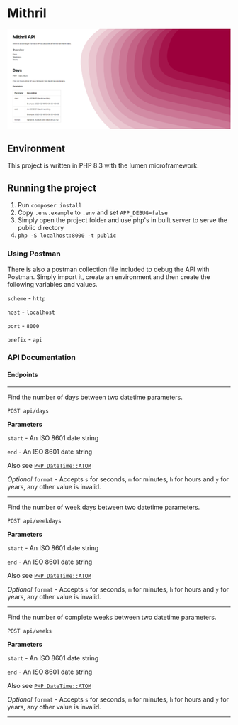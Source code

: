 # Mithril


![Mithril](screenshot.png)

## Environment
This project is written in PHP 8.3 with the lumen microframework.

## Running the project
1. Run `composer install`
2. Copy `.env.example` to `.env` and set `APP_DEBUG=false`
3. Simply open the project folder and use php's in built server to serve the public directory
4. `php -S localhost:8000 -t public`

### Using Postman
There is also a postman collection file included to debug the API with Postman. Simply import it, create an environment
and then create the following variables and values.

`scheme` - `http`

`host` - `localhost`

`port` - `8000`

`prefix` - `api`

### API Documentation

#### Endpoints

---
Find the number of days between two datetime parameters.

```
POST api/days
```
**Parameters**

`start` - An ISO 8601 date string 

`end` - An ISO 8601 date string 

Also see [`PHP DateTime::ATOM`](https://www.php.net/manual/en/class.datetimeinterface.php#datetime.constants.atom)

*Optional* `format` - Accepts `s` for seconds, `m` for minutes, `h` for hours and `y` for years, any other value is invalid.

---

Find the number of week days between two datetime parameters.

```
POST api/weekdays
```
**Parameters**

`start` - An ISO 8601 date string 

`end` - An ISO 8601 date string 

Also see [`PHP DateTime::ATOM`](https://www.php.net/manual/en/class.datetimeinterface.php#datetime.constants.atom)

*Optional* `format` - Accepts `s` for seconds, `m` for minutes, `h` for hours and `y` for years, any other value is invalid.

---

Find the number of complete weeks between two datetime parameters.

```
POST api/weeks
```
**Parameters**

`start` - An ISO 8601 date string 

`end` - An ISO 8601 date string 

Also see [`PHP DateTime::ATOM`](https://www.php.net/manual/en/class.datetimeinterface.php#datetime.constants.atom)

*Optional* `format` - Accepts `s` for seconds, `m` for minutes, `h` for hours and `y` for years, any other value is invalid.

---
